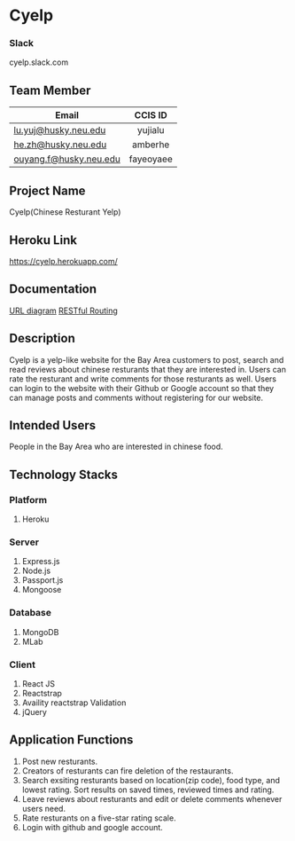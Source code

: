 # Cyelp
### Slack
cyelp.slack.com

## Team Member

| Email                    | CCIS ID       |
| -------------------------|:-------------:|
| lu.yuj@husky.neu.edu     | yujialu       |
| he.zh@husky.neu.edu      | amberhe       |
| ouyang.f@husky.neu.edu   | fayeoyaee     |

## Project Name
Cyelp(Chinese Resturant Yelp) 

## Heroku Link
https://cyelp.herokuapp.com/

## Documentation
[URL diagram](https://drive.google.com/file/d/1dACySKbPXIwAe0M6piYnkQ7dECkR_sRc/view?usp=sharing)
[RESTful Routing](https://docs.google.com/spreadsheets/d/1q1rLYEOoPYDXK2NWAR92IBXi7gIQJ4GXA5B2fWfZTDc/edit#gid=1490315922)

## Description
Cyelp is a yelp-like website for the Bay Area customers to post, search and read reviews about chinese resturants that they are interested in. Users can rate the resturant and write comments for those resturants as well. Users can login to the website with their Github or Google account so that they can manage posts and comments without registering for our website.

## Intended Users
People in the Bay Area who are interested in chinese food.

## Technology Stacks
### Platform
1. Heroku

### Server
1. Express.js
2. Node.js
3. Passport.js
4. Mongoose

### Database
1. MongoDB
2. MLab

### Client
1. React JS
2. Reactstrap
3. Availity reactstrap Validation
4. jQuery

## Application Functions
1. Post new resturants.
2. Creators of resturants can fire deletion of the restaurants.
3. Search exsiting resturants based on location(zip code), food type, and lowest rating. Sort results on saved times, reviewed times and rating.
4. Leave reviews about resturants and edit or delete comments whenever users need.
5. Rate resturants on a five-star rating scale.
6. Login with github and google account.
